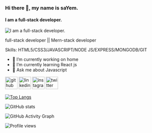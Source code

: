 ### Hi there 👋, my name is saYem.
#### I am a full-stack developer.
![I am a full-stack developer.](https://avatars.githubusercontent.com/u/85791327?s=400&u=888deecbc5cb20d42da2df58b7ffc117bb0f9631&v=4)

full-stack developer || Mern-stack developer

Skills: HTML5/CSS3/JAVASCRIPT/NODE JS/EXPRESS/MONGODB/GIT

- 🔭 I’m currently working on home 
- 🌱 I’m currently learning React js 
- 💬 Ask me about Javascript 


[<img src='https://cdn.jsdelivr.net/npm/simple-icons@3.0.1/icons/github.svg' alt='github' height='40'>](https://github.com/Sayemhaque)  [<img src='https://cdn.jsdelivr.net/npm/simple-icons@3.0.1/icons/linkedin.svg' alt='linkedin' height='40'>](https://www.linkedin.com/in/Mdsayemia/)  [<img src='https://cdn.jsdelivr.net/npm/simple-icons@3.0.1/icons/instagram.svg' alt='instagram' height='40'>](https://www.instagram.com/@iamsayem777/)  [<img src='https://cdn.jsdelivr.net/npm/simple-icons@3.0.1/icons/twitter.svg' alt='twitter' height='40'>](https://twitter.com/@Mdsayem999)  

[![Top Langs](https://github-readme-stats.vercel.app/api/top-langs/?username=Sayemhaque)](https://github.com/anuraghazra/github-readme-stats)

![GitHub stats](https://github-readme-stats.vercel.app/api?username=Sayemhaque&show_icons=true)  

![GitHub Activity Graph](https://activity-graph.herokuapp.com/graph?username=Sayemhaque)  

![Profile views](https://gpvc.arturio.dev/Sayemhaque)  
